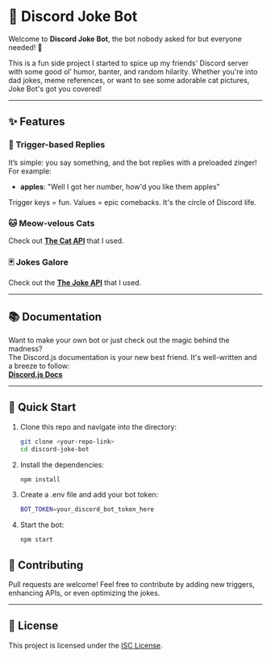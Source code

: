 # 🤖 Discord Joke Bot  

Welcome to **Discord Joke Bot**, the bot nobody asked for but everyone needed! 🎉  

This is a fun side project I started to spice up my friends' Discord server with some good ol’ humor, banter, and random hilarity. Whether you're into dad jokes, meme references, or want to see some adorable cat pictures, Joke Bot's got you covered!  

---

## ✨ Features  

### 🔑 Trigger-based Replies  
It’s simple: you say something, and the bot replies with a preloaded zinger! For example:  
- **apples**: "Well I got her number, how\'d you like them apples"

Trigger keys = fun. Values = epic comebacks. It's the circle of Discord life.  

### 🐱 Meow-velous Cats 
Check out [**The Cat API**](https://thecatapi.com/) that I used.

### 🃏 Jokes Galore 
Check out the [**The Joke API**](https://v2.jokeapi.dev/) that I used.

---

## 📚 Documentation  
Want to make your own bot or just check out the magic behind the madness?  
The Discord.js documentation is your new best friend. It's well-written and a breeze to follow:  
[**Discord.js Docs**](https://discord.js.org)  

---

## 🚀 Quick Start  

1. Clone this repo and navigate into the directory:  
   ```bash  
   git clone <your-repo-link>  
   cd discord-joke-bot  
   ```
2. Install the dependencies:
   ```bash
   npm install
   ```
3. Create a .env file and add your bot token:
   ```bash
   BOT_TOKEN=your_discord_bot_token_here  
   ```
4. Start the bot:
   ```bash
   npm start
   ```  

## 🤝 Contributing  
Pull requests are welcome! Feel free to contribute by adding new triggers, enhancing APIs, or even optimizing the jokes.  

---

## 📜 License  
This project is licensed under the [ISC License](LICENSE).
